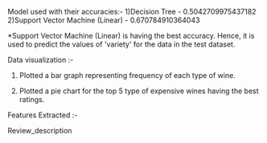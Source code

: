 Model used with their accuracies:-
1)Decision Tree - 0.5042709975437182
2)Support Vector Machine (Linear) - 0.670784910364043

*Support Vector Machine (Linear) is having the best accuracy.
Hence, it  is used to predict the values of 'variety' for the
data in the test dataset.

Data visualization :-

1) Plotted a bar graph representing frequency of each type 
of wine.

2) Plotted a pie chart for the top 5 type of expensive wines 
having the best ratings.

Features Extracted :-

Review_description


